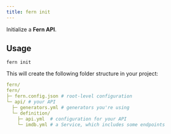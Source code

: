 ```yaml
---
title: fern init
---
```


Initialize a **Fern API**.

## Usage

<!-- markdownlint-disable MD040 MD010 -->

```
fern init
```

This will create the following folder structure in your project:

```yml
fern/
fern/
├─ fern.config.json # root-level configuration
└─ api/ # your API
  ├─ generators.yml # generators you're using
  └─ definition/
    ├─ api.yml  # configuration for your API
    └─ imdb.yml # a Service, which includes some endpoints
```
